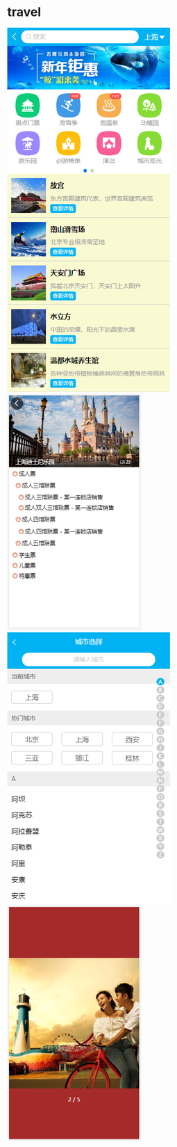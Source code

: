 # travel
<img src="https://github.com/JoyChen626/vue-travel/raw/master/travel-page/home.png"/>
<img src="https://github.com/JoyChen626/vue-travel/raw/master/travel-page/detail.png"/>
<img src="https://github.com/JoyChen626/vue-travel/raw/master/travel-page/city.png"/>
<img src="https://github.com/JoyChen626/vue-travel/raw/master/travel-page/album.png"/>






